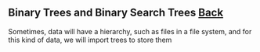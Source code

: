 ## Binary Trees and Binary Search Trees [Back](./../data_structure.md)

Sometimes, data will have a hierarchy, such as files in a file system, and for this kind of data, we will import trees to store them
